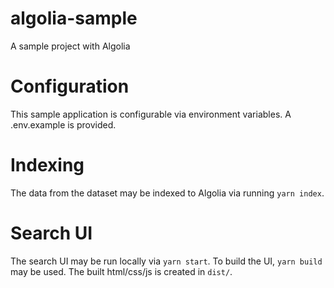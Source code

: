 # algolia-sample
A sample project with Algolia

# Configuration
This sample application is configurable via environment variables.  A .env.example is provided.

# Indexing
The data from the dataset may be indexed to Algolia via running `yarn index`.

# Search UI
The search UI may be run locally via `yarn start`.  To build the UI, `yarn build` may be used.  The built html/css/js is created in `dist/`.